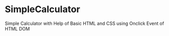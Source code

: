 # SimpleCalculator
 Simple Calculator with Help of Basic HTML and CSS using Onclick Event of HTML DOM
